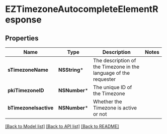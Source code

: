# EZTimezoneAutocompleteElementResponse

## Properties
Name | Type | Description | Notes
------------ | ------------- | ------------- | -------------
**sTimezoneName** | **NSString*** | The description of the Timezone in the language of the requester | 
**pkiTimezoneID** | **NSNumber*** | The unique ID of the Timezone | 
**bTimezoneIsactive** | **NSNumber*** | Whether the Timezone is active or not | 

[[Back to Model list]](../README.md#documentation-for-models) [[Back to API list]](../README.md#documentation-for-api-endpoints) [[Back to README]](../README.md)


